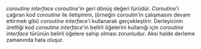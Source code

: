 _coroutine interface_ _coroutine_'in geri dönüş değeri türüdür. _Coroutine_'i çağıran kod _coroutine_ ile iletişimini, (örneğin coroutin'in çalışmasını devam ettirmek gibi) _coroutine interface_'i kullanarak gerçekleştirir. Derleyicinin ürettiği kod _coroutine interface_'in belirli öğelerini kullanığı için _coroutine interface_ türünün belirli öğelere sahip olması zorunludur. Aksi halde derleme zamanında hata oluşur.

